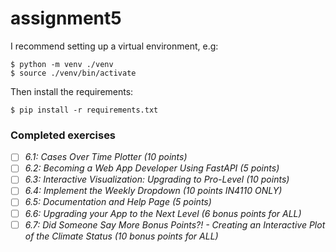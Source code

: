 # assignment5

I recommend setting up a virtual environment, e.g:
```{bash}
$ python -m venv ./venv
$ source ./venv/bin/activate
```

Then install the requirements:
```{bash}
$ pip install -r requirements.txt
```

### Completed exercises

- [ ] *6.1: Cases Over Time Plotter (10 points)*
- [ ] *6.2: Becoming a Web App Developer Using FastAPI (5 points)*
- [ ] *6.3: Interactive Visualization: Upgrading to Pro-Level (10 points)*
- [ ] *6.4: Implement the Weekly Dropdown (10 points IN4110 ONLY)*
- [ ] *6.5: Documentation and Help Page (5 points)*
- [ ] *6.6: Upgrading your App to the Next Level (6 bonus points for ALL)*
- [ ] *6.7: Did Someone Say More Bonus Points?! - Creating an Interactive Plot of the Climate Status (10 bonus points for ALL)*
